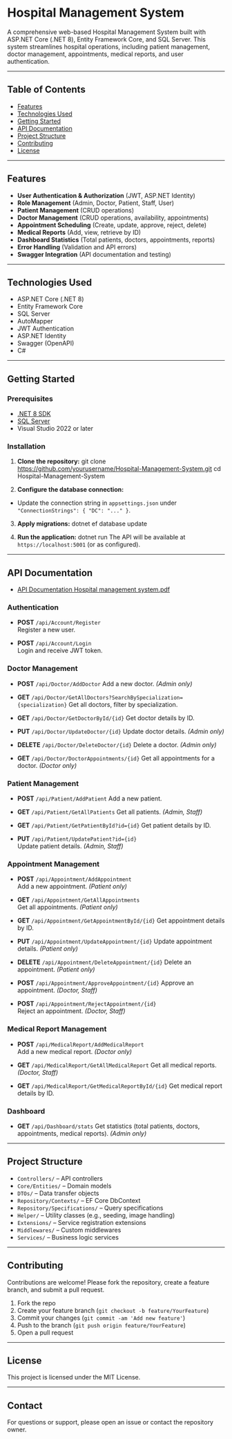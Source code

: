 # Hospital Management System

A comprehensive web-based Hospital Management System built with ASP.NET Core (.NET 8), Entity Framework Core, and SQL Server. This system streamlines hospital operations, including patient management, doctor management, appointments, medical reports, and user authentication.

---

## Table of Contents

- [Features](#features)
- [Technologies Used](#technologies-used)
- [Getting Started](#getting-started)
- [API Documentation](#api-documentation)
- [Project Structure](#project-structure)
- [Contributing](#contributing)
- [License](#license)

---

## Features

- **User Authentication & Authorization** (JWT, ASP.NET Identity)
- **Role Management** (Admin, Doctor, Patient, Staff, User)
- **Patient Management** (CRUD operations)
- **Doctor Management** (CRUD operations, availability, appointments)
- **Appointment Scheduling** (Create, update, approve, reject, delete)
- **Medical Reports** (Add, view, retrieve by ID)
- **Dashboard Statistics** (Total patients, doctors, appointments, reports)
- **Error Handling** (Validation and API errors)
- **Swagger Integration** (API documentation and testing)

---

## Technologies Used

- ASP.NET Core (.NET 8)
- Entity Framework Core
- SQL Server
- AutoMapper
- JWT Authentication
- ASP.NET Identity
- Swagger (OpenAPI)
- C#

---

## Getting Started

### Prerequisites

- [.NET 8 SDK](https://dotnet.microsoft.com/download/dotnet/8.0)
- [SQL Server](https://www.microsoft.com/en-us/sql-server/sql-server-downloads)
- Visual Studio 2022 or later

### Installation

1. **Clone the repository:**
   git clone https://github.com/yourusername/Hospital-Management-System.git cd Hospital-Management-System

2. **Configure the database connection:**
- Update the connection string in `appsettings.json` under `"ConnectionStrings": { "DC": "..." }`.

3. **Apply migrations:**
   dotnet ef database update

5. **Run the application:**
   dotnet run
The API will be available at `https://localhost:5001` (or as configured).

---

## API Documentation
- [API Documentation Hospital management system.pdf]([https://dotnet.microsoft.com/download/dotnet/8.0](https://github.com/FadyNader1/Hospital-Management-System/blob/main/API%20Documentation%20Hospital%20management%20system.pdf))

### Authentication

- **POST** `/api/Account/Register`  
Register a new user.

- **POST** `/api/Account/Login`  
Login and receive JWT token.

### Doctor Management

- **POST** `/api/Doctor/AddDoctor` 
Add a new doctor. *(Admin only)*

- **GET** `/api/Doctor/GetAllDoctors?SearchBySpecialization={specialization}` 
Get all doctors, filter by specialization.

- **GET** `/api/Doctor/GetDoctorById/{id}` 
Get doctor details by ID.

- **PUT** `/api/Doctor/UpdateDoctor/{id}` 
Update doctor details. *(Admin only)*

- **DELETE** `/api/Doctor/DeleteDoctor/{id}` 
Delete a doctor. *(Admin only)*

- **GET** `/api/Doctor/DoctorAppointments/{id}` 
Get all appointments for a doctor. *(Doctor only)*

### Patient Management

- **POST** `/api/Patient/AddPatient` 
Add a new patient.

- **GET** `/api/Patient/GetAllPatients` 
Get all patients. *(Admin, Staff)*

- **GET** `/api/Patient/GetPatientById?id={id}` 
Get patient details by ID.

- **PUT** `/api/Patient/UpdatePatient?id={id}`  
Update patient details. *(Admin, Staff)*

### Appointment Management

- **POST** `/api/Appointment/AddAppointment`  
Add a new appointment. *(Patient only)*

- **GET** `/api/Appointment/GetAllAppointments`  
Get all appointments. *(Patient only)*

- **GET** `/api/Appointment/GetAppointmentById/{id}` 
Get appointment details by ID.

- **PUT** `/api/Appointment/UpdateAppointment/{id}` 
Update appointment details. *(Patient only)*

- **DELETE** `/api/Appointment/DeleteAppointment/{id}` 
Delete an appointment. *(Patient only)*

- **POST** `/api/Appointment/ApproveAppointment/{id}` 
Approve an appointment. *(Doctor, Staff)*

- **POST** `/api/Appointment/RejectAppointment/{id}`  
Reject an appointment. *(Doctor, Staff)*

### Medical Report Management

- **POST** `/api/MedicalReport/AddMedicalReport`  
Add a new medical report. *(Doctor only)*

- **GET** `/api/MedicalReport/GetAllMedicalReport` 
Get all medical reports. *(Doctor, Staff)*

- **GET** `/api/MedicalReport/GetMedicalReportById/{id}` 
Get medical report details by ID.

### Dashboard

- **GET** `/api/Dashboard/stats` 
Get statistics (total patients, doctors, appointments, medical reports). *(Admin only)*

---

## Project Structure

- `Controllers/` – API controllers
- `Core/Entities/` – Domain models
- `DTOs/` – Data transfer objects
- `Repository/Contexts/` – EF Core DbContext
- `Repository/Specifications/` – Query specifications
- `Helper/` – Utility classes (e.g., seeding, image handling)
- `Extensions/` – Service registration extensions
- `Middlewares/` – Custom middlewares
- `Services/` – Business logic services

---

## Contributing

Contributions are welcome! 
Please fork the repository, create a feature branch, and submit a pull request.

1. Fork the repo
2. Create your feature branch (`git checkout -b feature/YourFeature`)
3. Commit your changes (`git commit -am 'Add new feature'`)
4. Push to the branch (`git push origin feature/YourFeature`)
5. Open a pull request

---

## License

This project is licensed under the MIT License.

---

## Contact

For questions or support, please open an issue or contact the repository owner.
